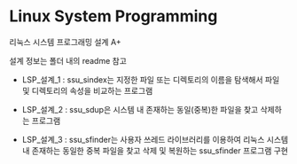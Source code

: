 # Linux System Programming
리눅스 시스템 프로그래밍 설계 A+

설계 정보는 폴더 내의 readme 참고

- LSP_설계_1 :  ssu_sindex는 지정한 파일 또는 디렉토리의 이름을 탐색해서 파일 및 디렉토리의 속성을 비교하는 프로그램

- LSP_설계_2 :  ssu_sdup은 시스템 내 존재하는 동일(중복)한 파일을 찾고 삭제하는 프로그램

- LSP_설계_3 :  ssu_sfinder는 사용자 쓰레드 라이브러리를 이용하여 리눅스 시스템 내 존재하는 동일한 중복 파일을 찾고 삭제 및 복원하는 ssu_sfinder 프로그램 구현
